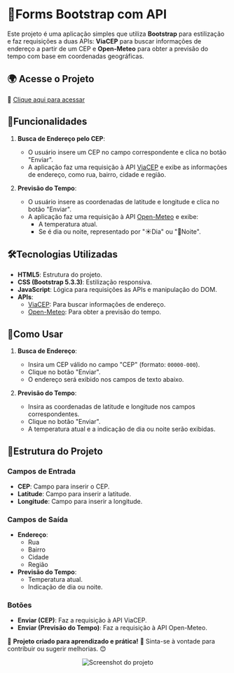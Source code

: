 # 🚀Forms Bootstrap com API

Este projeto é uma aplicação simples que utiliza **Bootstrap** para estilização e faz requisições a duas APIs: **ViaCEP** para buscar informações de endereço a partir de um CEP e **Open-Meteo** para obter a previsão do tempo com base em coordenadas geográficas.

## 🌍 Acesse o Projeto
🔗 [Clique aqui para acessar](https://rodrigo-falcao.github.io/useApi/)

## 📌Funcionalidades

1. **Busca de Endereço pelo CEP**:
   - O usuário insere um CEP no campo correspondente e clica no botão "Enviar".
   - A aplicação faz uma requisição à API [ViaCEP](https://viacep.com.br/) e exibe as informações de endereço, como rua, bairro, cidade e região.

2. **Previsão do Tempo**:
   - O usuário insere as coordenadas de latitude e longitude e clica no botão "Enviar".
   - A aplicação faz uma requisição à API [Open-Meteo](https://open-meteo.com/) e exibe:
     - A temperatura atual.
     - Se é dia ou noite, representado por "☀️Dia" ou "🌙Noite".

## 🛠️Tecnologias Utilizadas

- **HTML5**: Estrutura do projeto.
- **CSS (Bootstrap 5.3.3)**: Estilização responsiva.
- **JavaScript**: Lógica para requisições às APIs e manipulação do DOM.
- **APIs**:
  - [ViaCEP](https://viacep.com.br/): Para buscar informações de endereço.
  - [Open-Meteo](https://open-meteo.com/): Para obter a previsão do tempo.

## 📖Como Usar

1. **Busca de Endereço**:
   - Insira um CEP válido no campo "CEP" (formato: `00000-000`).
   - Clique no botão "Enviar".
   - O endereço será exibido nos campos de texto abaixo.

2. **Previsão do Tempo**:
   - Insira as coordenadas de latitude e longitude nos campos correspondentes.
   - Clique no botão "Enviar".
   - A temperatura atual e a indicação de dia ou noite serão exibidas.

## 📂Estrutura do Projeto

### Campos de Entrada

- **CEP**: Campo para inserir o CEP.
- **Latitude**: Campo para inserir a latitude.
- **Longitude**: Campo para inserir a longitude.

### Campos de Saída

- **Endereço**:
  - Rua
  - Bairro
  - Cidade
  - Região
- **Previsão do Tempo**:
  - Temperatura atual.
  - Indicação de dia ou noite.

### Botões

- **Enviar (CEP)**: Faz a requisição à API ViaCEP.
- **Enviar (Previsão do Tempo)**: Faz a requisição à API Open-Meteo.


🔹 **Projeto criado para aprendizado e prática!** 🚀 Sinta-se à vontade para contribuir ou sugerir melhorias. 😊

<p align="center">
  <img src="https://github.com/user-attachments/assets/b4d6b9e0-8bb4-4446-95f5-01f9ad52adec" alt="Screenshot do projeto">
</p>

